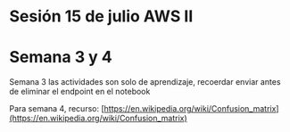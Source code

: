 # Sesión 15 de julio AWS II

# Semana 3 y 4

Semana 3 las actividades son solo de aprendizaje, recoerdar enviar antes de eliminar el endpoint en el notebook

Para semana 4, recurso: [https://en.wikipedia.org/wiki/Confusion_matrix](https://en.wikipedia.org/wiki/Confusion_matrix)